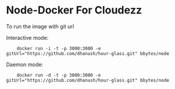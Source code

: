 Node-Docker For Cloudezz 
========================

To run the image with git url 

Interactive mode:

		docker run -i -t -p 3000:3000 -e gitUrl="https://github.com/dhanush/hour-glass.git" bbytes/node
		
		
Daemon mode:

		docker run -d -t -p 3000:3000 -e gitUrl="https://github.com/dhanush/hour-glass.git" bbytes/node
